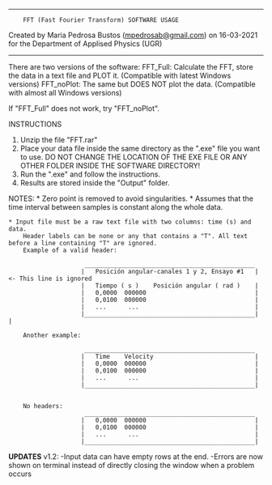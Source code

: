**************************************************************************
        
		FFT (Fast Fourier Transform) SOFTWARE USAGE
		
		
Created by Maria Pedrosa Bustos (mpedrosab@gmail.com)
    on 16-03-2021 for the Department of Applised Physics (UGR)
	
**************************************************************************

There are two versions of the software:
	FFT_Full: Calculate the FFT, store the data in a text file and PLOT it. (Compatible with latest Windows versions) 
	FFT_noPlot: The same but DOES NOT plot the data. (Compatible with almost all Windows versions)
	
If "FFT_Full" does not work, try "FFT_noPlot".


INSTRUCTIONS

1. Unzip the file "FFT.rar"
2. Place your data file inside the same directory as the ".exe" file you want to use. 
	DO NOT CHANGE THE LOCATION OF THE EXE FILE OR ANY OTHER FOLDER INSIDE THE SOFTWARE DIRECTORY!
3. Run the ".exe" and follow the instructions.
4. Results are stored inside the "Output" folder.

NOTES:
    * Zero point is removed to avoid singularities.
    * Assumes that the time interval between samples is constant along the whole data.

	* Input file must be a raw text file with two columns: time (s) and data. 
		Header labels can be none or any that contains a "T". All text before a line containing "T" are ignored.
		Example of a valid header:
		
	                     _______________________________________________
						|	Posición angular-canales 1 y 2, Ensayo #1	|	<- This line is ignored
						|	Tiempo ( s )	Posición angular ( rad )    |
						|	0,0000	000000                              |
						|	0,0100	000000                              |
						|	...      ...                                |
						|_______________________________________________|	                                            |
							
		Another example: 
							
						 _______________________________________________	
						|	Time	Velocity                            |	
                        |	0,0000	000000                              |
                        |	0,0100	000000                              |
                        |	...      ...                                |
                        |_______________________________________________|


		No headers:
						 _______________________________________________
						|	0,0000	000000                              |
		                |	0,0100	000000                              |
	                    |	...      ...                                |
                        |_______________________________________________|
						
						
**UPDATES**
v1.2:
	-Input data can have empty rows at the end.
	-Errors are now shown on terminal instead of directly closing the window when a problem occurs
	
